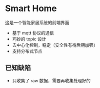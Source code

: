 # Smart Home

这是一个智能家居系统的前端界面

- 基于 mqtt 协议的通信
- 巧妙的 topic 设计
- 去中心化控制，稳定（安全性有待后期加强）
- 支持分布式节点

## 已知缺陷

- 只收集了 raw 数据，需要再收集处理好的
